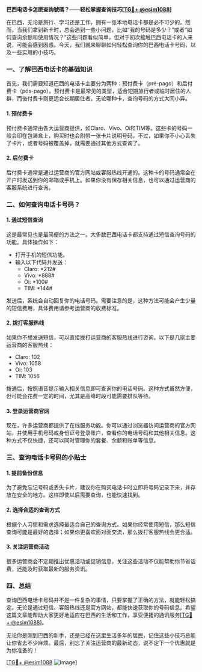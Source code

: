 **巴西电话卡怎麽查詢號碼？——轻松掌握查询技巧[[TG💪+ @esim1088](https://t.me/s/esim1088)]**

在巴西，无论是旅行、学习还是工作，拥有一张本地电话卡都是必不可少的。然而，当我们拿到新卡时，总会遇到一些小问题，比如“我的号码是多少？”或者“如何查询余额和使用情况？”这些问题看似简单，但对于初次接触巴西电话卡的人来说，可能会感到困惑。今天，我们就来聊聊如何轻松查询你的巴西电话卡号码，以及一些实用的小技巧。

### 一、了解巴西电话卡的基础知识

首先，我们需要知道巴西的电话卡主要分为两种：预付费卡（pré-pago）和后付费卡（pós-pago）。预付费卡是最常见的类型，适合短期旅行者或临时居住的人群，而後付费卡则更适合长期居住者。无论哪种卡，查询号码的方式大同小异。

#### 1. **预付费卡**
预付费卡通常由各大运营商提供，如Claro、Vivo、Oi和TIM等。这些卡的号码一般会印在包装盒上，购买时也会附带一张卡片说明号码。不过，如果你不小心丢失了卡片，或者号码被覆盖掉，就需要通过其他方式查询了。

#### 2. **后付费卡**
后付费卡通常是通过运营商的官方网站或客服热线开通的。这种卡的号码通常会在开户时发送到你的邮箱或手机上。如果你没有保存相关信息，也可以通过运营商的客服系统进行查询。

### 二、如何查询电话卡号码？

#### 1. **通过短信查询**
这是最常见也是最简便的方法之一。大多数巴西电话卡都支持通过短信查询号码的功能。具体操作如下：

- 打开手机的短信功能。
- 输入以下代码并发送：
  - Claro: *212#
  - Vivo: *888#
  - Oi: *100#
  - TIM: *144#

发送后，系统会自动回复你的电话号码。需要注意的是，这种方法可能会产生少量的短信费用，具体费用请参考运营商的收费标准。

#### 2. **拨打客服热线**
如果你不想发送短信，可以直接拨打运营商的客服热线进行咨询。以下是几家主要运营商的客服热线：

- Claro: 102
- Vivo: 1058
- Oi: 103
- TIM: 1056

拨通后，按照语音提示输入相关信息即可查询你的电话号码。这种方式虽然方便，但可能会花费一定的时间，尤其是高峰时段可能需要排队等待。

#### 3. **登录运营商官网**
现在，许多运营商都提供了在线服务功能。你可以通过浏览器访问运营商的官方网站，并使用手机号码或身份证号登录账户，查看你的电话号码和其他相关信息。这种方式不仅快捷，还可以同时管理你的套餐、余额和账单等信息。

### 三、查询电话卡号码的小贴士

#### 1. **提前备份信息**
为了避免忘记号码或丢失卡片，建议你在购买电话卡时立即将号码记录下来，并存放在安全的地方。这样即使以后需要查询，也能快速找到。

#### 2. **选择合适的查询方式**
根据个人习惯和需求选择最适合自己的查询方式。如果你经常使用短信，那么短信查询可能是最好的选择；如果你更喜欢面对面交流，那么拨打客服热线会更合适。

#### 3. **关注运营商活动**
很多运营商会不定期推出优惠活动或促销信息，关注这些活动不仅能帮助你节省话费，还能及时获取最新的服务资讯。

### 四、总结

查询巴西电话卡号码并不是一件复杂的事情，只要掌握了正确的方法，就能轻松搞定。无论是通过短信、客服热线还是官方网站，都能快速获取你的号码信息。希望这篇文章能帮助大家更好地适应在巴西的生活和工作，享受便捷的通讯服务[[TG💪+ @esim1088](https://t.me/s/esim1088)]。

无论你是刚到巴西的新手，还是已经在这里生活多年的居民，记住这些小技巧总能让你省去不少麻烦。最后，别忘了关注运营商的最新动态，说不定下一个优惠就是为你准备的！

[[TG💪+ @esim1088](https://t.me/s/esim1088) ![Image](https://i.postimg.cc/4NQfJmqS/Snipaste-2025-05-13-00-14-12.png)]